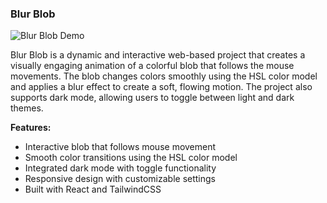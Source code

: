 ### Blur Blob

![Blur Blob Demo](./src/assets/blurBlop.gif)

Blur Blob is a dynamic and interactive web-based project that creates a visually engaging animation of a colorful blob that follows the mouse movements. The blob changes colors smoothly using the HSL color model and applies a blur effect to create a soft, flowing motion. The project also supports dark mode, allowing users to toggle between light and dark themes.

**Features:**
- Interactive blob that follows mouse movement
- Smooth color transitions using the HSL color model
- Integrated dark mode with toggle functionality
- Responsive design with customizable settings
- Built with React and TailwindCSS
